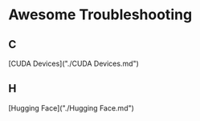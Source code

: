 # Awesome Troubleshooting

## C

[CUDA Devices]("./CUDA Devices.md")

## H

[Hugging Face]("./Hugging Face.md")

